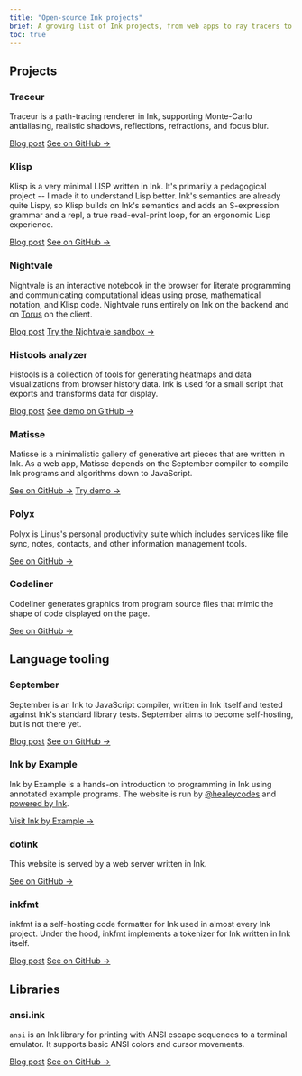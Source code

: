 ```yaml
---
title: "Open-source Ink projects"
brief: A growing list of Ink projects, from web apps to ray tracers to interpreters and compilers
toc: true
---
```


## Projects

### Traceur

Traceur is a path-tracing renderer in Ink, supporting Monte-Carlo antialiasing, realistic shadows, reflections, refractions, and focus blur.

<a href="/posts/traceur/" class="button">Blog post</a>
<a href="https://github.com/thesephist/traceur" class="button">See on GitHub &rarr;</a>

### Klisp

Klisp is a very minimal LISP written in Ink. It's primarily a pedagogical project -- I made it to understand Lisp better. Ink's semantics are already quite Lispy, so Klisp builds on Ink's semantics and adds an S-expression grammar and a repl, a true read-eval-print loop, for an ergonomic Lisp experience.

<a href="/posts/klisp/" class="button">Blog post</a>
<a href="https://github.com/thesephist/klisp" class="button">See on GitHub &rarr;</a>

### Nightvale

Nightvale is an interactive notebook in the browser for literate programming and communicating computational ideas using prose, mathematical notation, and Klisp code. Nightvale runs entirely on Ink on the backend and on [Torus](https://github.com/thesephist/torus) on the client.

<a href="/posts/nightvale/" class="button">Blog post</a>
<a href="https://nightvale.dotink.co/" class="button">Try the Nightvale sandbox &rarr;</a>

### Histools analyzer

Histools is a collection of tools for generating heatmaps and data visualizations from browser history data. Ink is used for a small script that exports and transforms data for display.

<a href="/posts/histools/" class="button">Blog post</a>
<a href="https://github.com/thesephist/histools" class="button">See demo on GitHub &rarr;</a>

### Matisse

Matisse is a minimalistic gallery of generative art pieces that are written in Ink. As a web app, Matisse depends on the September compiler to compile Ink programs and algorithms down to JavaScript.

<a href="https://github.com/thesephist/matisse" class="button">See on GitHub &rarr;</a>
<a href="https://matisse.vercel.app/" class="button">Try demo &rarr;</a>

### Polyx

Polyx is Linus's personal productivity suite which includes services like file sync, notes, contacts, and other information management tools.

<a href="https://github.com/thesephist/polyx" class="button">See on GitHub &rarr;</a>

### Codeliner

Codeliner generates graphics from program source files that mimic the shape of code displayed on the page.

<a href="https://github.com/thesephist/codeliner" class="button">See on GitHub &rarr;</a>

## Language tooling

### September

September is an Ink to JavaScript compiler, written in Ink itself and tested against Ink's standard library tests. September aims to become self-hosting, but is not there yet.

<a href="/posts/september/" class="button">Blog post</a>
<a href="https://github.com/thesephist/september" class="button">See on GitHub &rarr;</a>

### Ink by Example

Ink by Example is a hands-on introduction to programming in Ink using annotated example programs. The website is run by [@healeycodes](https://healeycodes.com/) and [powered by Ink](https://github.com/healeycodes/inkbyexample/tree/main/src).

<a href="https://inkbyexample.com/" class="button">Visit Ink by Example &rarr;</a>

### dotink

This website is served by a web server written in Ink.

<a href="https://github.com/thesephist/dotink" class="button">See on GitHub &rarr;</a>

### inkfmt

inkfmt is a self-hosting code formatter for Ink used in almost every Ink project. Under the hood, inkfmt implements a tokenizer for Ink written in Ink itself.

<a href="/posts/inkfmt/" class="button">Blog post</a>
<a href="https://github.com/thesephist/inkfmt" class="button">See on GitHub &rarr;</a>

## Libraries

### ansi.ink

`ansi` is an Ink library for printing with ANSI escape sequences to a terminal emulator. It supports basic ANSI colors and cursor movements.

<a href="/posts/ansi/" class="button">Blog post</a>
<a href="https://github.com/thesephist/ansi.ink" class="button">See on GitHub &rarr;</a>

